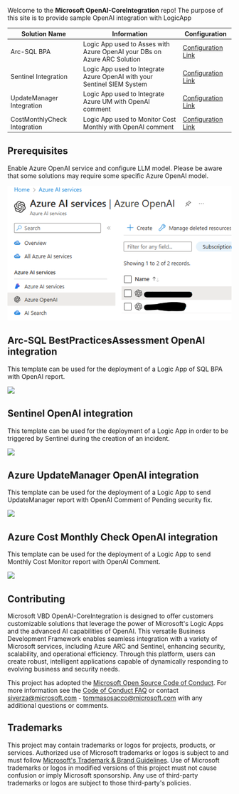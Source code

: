 Welcome to the **Microsoft OpenAI-CoreIntegration** repo! The purpose of this site is to provide sample OpenAI integration with LogicApp

 **Solution Name** | **Information** | **Configuration** |
| ------------- | ------------- | ------------- |
| Arc-SQL BPA | Logic App used to Asses with Azure OpenAI your DBs on Azure ARC Solution | [Configuration Link](./Arc-SQL%20BPA/README.md) |
| Sentinel Integration | Logic App used to Integrate Azure OpenAI with your Sentinel SIEM System | [Configuration Link](./Sentinel/README.md) |
| UpdateManager Integration | Logic App used to Integrate Azure UM with OpenAI comment | [Configuration Link](./UpdateManagement/README.md) |
| CostMonthlyCheck Integration | Logic App used to Monitor Cost Monthly with OpenAI comment | [Configuration Link](./CostMonthlyCheck/README.md) |


<h2>Prerequisites</h2>
 

 Enable Azure OpenAI service and configure LLM model. Please be aware that some solutions may require some specific Azure OpenAI model.

![OpenAI Prereq](./Prereq.png )

<h2>Arc-SQL BestPracticesAssessment OpenAI integration</h2>

 
This template can be used for the deployment of a Logic App of SQL BPA with OpenAI report.
 
<a href="https://portal.azure.com/#create/Microsoft.Template/uri/https%3A%2F%2Fraw.githubusercontent.com%2Fsim-1one%2FOpenAI-CoreIntegration%2Fmain%2FArc-SQL%2520BPA%2FSQLBPA-V2.json" target="_blank">
<img src="https://aka.ms/deploytoazurebutton"/>
</a>

<h2>Sentinel OpenAI integration</h2>


This template can be used for the deployment of a Logic App in order to be triggered by Sentinel during the creation of an incident.

<a href="https://portal.azure.com/#create/Microsoft.Template/uri/https%3A%2F%2Fraw.githubusercontent.com%2Fsim-1one%2FOpenAI-CoreIntegration%2Fmain%2FSentinel%2FSentinel-Template.json" target="_blank">
<img src="https://aka.ms/deploytoazurebutton"/>
</a>

<h2>Azure UpdateManager OpenAI integration</h2>


This template can be used for the deployment of a Logic App to send UpdateManager report with OpenAI Comment of Pending security fix.

<a href="https://portal.azure.com/#create/Microsoft.Template/uri/https%3A%2F%2Fraw.githubusercontent.com%2Fsim-1one%2FOpenAI-CoreIntegration%2Fmain%2FUpdateManagement%2FUpdateManagement.json" target="_blank">
<img src="https://aka.ms/deploytoazurebutton"/>
</a>

<h2>Azure Cost Monthly Check OpenAI integration</h2>

This template can be used for the deployment of a Logic App to send Monthly Cost Monitor report with OpenAI Comment.

<a href="https://portal.azure.com/#create/Microsoft.Template/uri/https%3A%2F%2Fraw.githubusercontent.com%2Fsim-1one%2FOpenAI-CoreIntegration%2Fmain%2FCostMonthlyCheck%2FCostMonthlyCheck.json" target="_blank">
<img src="https://aka.ms/deploytoazurebutton"/>
</a>

## Contributing

Microsoft VBD OpenAI-CoreIntegration is designed to offer customers customizable solutions that leverage the power of Microsoft's Logic Apps and the advanced AI capabilities of OpenAI. This versatile Business Development Framework enables seamless integration with a variety of Microsoft services, including Azure ARC and Sentinel, enhancing security, scalability, and operational efficiency. Through this platform, users can create robust, intelligent applications capable of dynamically responding to evolving business and security needs.

This project has adopted the [Microsoft Open Source Code of Conduct](https://opensource.microsoft.com/codeofconduct/).
For more information see the [Code of Conduct FAQ](https://opensource.microsoft.com/codeofconduct/faq/) or
contact [siverza@microsoft.com](mailto:siverza@microsoft.com) - [tommasosacco@microsoft.com](mailto:tommasosacco@microsoft.com) with any additional questions or comments.

## Trademarks

This project may contain trademarks or logos for projects, products, or services. Authorized use of Microsoft
trademarks or logos is subject to and must follow
[Microsoft's Trademark & Brand Guidelines](https://www.microsoft.com/en-us/legal/intellectualproperty/trademarks/usage/general).
Use of Microsoft trademarks or logos in modified versions of this project must not cause confusion or imply Microsoft sponsorship.
Any use of third-party trademarks or logos are subject to those third-party's policies.